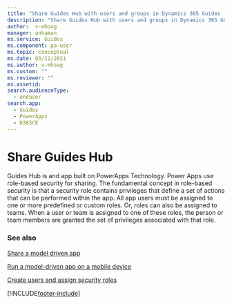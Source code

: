 ```yaml
---
title: "Share Guides Hub with users and groups in Dynamics 365 Guides | MicrosoftDocs"
description: "Share Guides Hub with users and groups in Dynamics 365 Guides"
author:  v-mhoag
manager: anhaman
ms.service: Guides
ms.component: pa-user
ms.topic: conceptual
ms.date: 03/12/2021
ms.author: v-mhoag
ms.custom: ""
ms.reviewer: ""
ms.assetid: 
search.audienceType: 
  - enduser
search.app: 
  - Guides
  - PowerApps
  - D365CE
---
```

<!-- This article is a copy of the article below with the term "Model Driven App" updated to "Guides Hub".   A better solution will have to be found to "customize" core power apps support documents to address the specific D365 Guides user experience.  
https://docs.microsoft.com/en-us/powerapps/maker/model-driven-apps/share-model-driven-app -->

# Share Guides Hub


Guides Hub is and app built on PowerApps Technology.  Power Apps use role-based security for sharing. The fundamental concept in role-based security is that a security role contains privileges that define a set of actions that can be performed within the app. All app users must be assigned to one or more predefined or custom roles. Or, roles can also be assigned to teams. When a user or team is assigned to one of these roles, the person or team members are granted the set of privileges associated with that role. 


### See also

[Share a model driven app](https://docs.microsoft.com/en-us/powerapps/maker/model-driven-apps/share-model-driven-app)

[Run a model-driven app on a mobile device](../../user/run-app-client-model-driven.md)

[Create users and assign security roles](https://docs.microsoft.com/power-platform/admin/create-users-assign-online-security-roles)



[!INCLUDE[footer-include](../../includes/footer-banner.md)]
